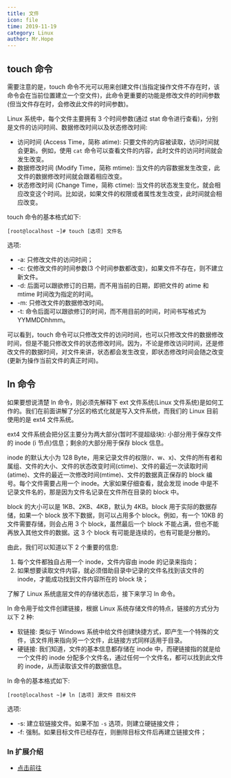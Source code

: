 ```yaml
---
title: 文件
icon: file
time: 2019-11-19
category: Linux
author: Mr.Hope
---
```


## touch 命令

需要注意的是，touch 命令不光可以用来创建文件(当指定操作文件不存在时，该命令会在当前位置建立一个空文件)，此命令更重要的功能是修改文件的时间参数(但当文件存在时，会修改此文件的时间参数)。

Linux 系统中，每个文件主要拥有 3 个时间参数(通过 stat 命令进行查看)，分别是文件的访问时间、数据修改时间以及状态修改时间:

- 访问时间 (Access Time，简称 atime): 只要文件的内容被读取，访问时间就会更新。例如，使用 `cat` 命令可以查看文件的内容，此时文件的访问时间就会发生改变。
- 数据修改时间 (Modify Time，简称 mtime): 当文件的内容数据发生改变，此文件的数据修改时间就会跟着相应改变。
- 状态修改时间 (Change Time，简称 ctime): 当文件的状态发生变化，就会相应改变这个时间。比如说，如果文件的权限或者属性发生改变，此时间就会相应改变。

touch 命令的基本格式如下:

```shell-session
[root@localhost ~]# touch [选项] 文件名
```

选项:

- -a: 只修改文件的访问时间；
- -c: 仅修改文件的时间参数(3 个时间参数都改变)，如果文件不存在，则不建立新文件。
- -d: 后面可以跟欲修订的日期，而不用当前的日期，即把文件的 atime 和 mtime 时间改为指定的时间。
- -m: 只修改文件的数据修改时间。
- -t: 命令后面可以跟欲修订的时间，而不用目前的时间，时间书写格式为 YYMMDDhhmm。

可以看到，touch 命令可以只修改文件的访问时间，也可以只修改文件的数据修改时间，但是不能只修改文件的状态修改时间。因为，不论是修改访问时间，还是修改文件的数据时间，对文件来讲，状态都会发生改变，即状态修改时间会随之改变(更新为操作当前文件的真正时间)。

## ln 命令

如果要想说清楚 ln 命令，则必须先解释下 ext 文件系统(Linux 文件系统)是如何工作的。我们在前面讲解了分区的格式化就是写入文件系统，而我们的 Linux 目前使用的是 ext4 文件系统。

ext4 文件系统会把分区主要分为两大部分(暂时不提超级块): 小部分用于保存文件的 inode (i 节点)信息；剩余的大部分用于保存 block 信息。

inode 的默认大小为 128 Byte，用来记录文件的权限(r、w、x)、文件的所有者和属组、文件的大小、文件的状态改变时间(ctime)、文件的最近一次读取时间(atime)、文件的最近一次修改时间(mtime)、文件的数据真正保存的 block 编号。每个文件需要占用一个 inode。大家如果仔细查看，就会发现 inode 中是不记录文件名的，那是因为文件名记录在文件所在目录的 block 中。

block 的大小可以是 1KB、2KB、4KB，默认为 4KB。block 用于实际的数据存储，如果一个 block 放不下数据，则可以占用多个 block。例如，有一个 10KB 的文件需要存储，则会占用 3 个 block，虽然最后一个 block 不能占满，但也不能再放入其他文件的数据。这 3 个 block 有可能是连续的，也有可能是分散的。

由此，我们可以知道以下 2 个重要的信息:

1. 每个文件都独自占用一个 inode，文件内容由 inode 的记录来指向；
1. 如果想要读取文件内容，就必须借助目录中记录的文件名找到该文件的 inode，才能成功找到文件内容所在的 block 块；

了解了 Linux 系统底层文件的存储状态后，接下来学习 ln 命令。

ln 命令用于给文件创建链接，根据 Linux 系统存储文件的特点，链接的方式分为以下 2 种:

- 软链接: 类似于 Windows 系统中给文件创建快捷方式，即产生一个特殊的文件，该文件用来指向另一个文件，此链接方式同样适用于目录。
- 硬链接: 我们知道，文件的基本信息都存储在 inode 中，而硬链接指的就是给一个文件的 inode 分配多个文件名，通过任何一个文件名，都可以找到此文件的 inode，从而读取该文件的数据信息。

ln 命令的基本格式如下:

```shell-session
[root@localhost ~]# ln [选项] 源文件 目标文件
```

选项:

- -s: 建立软链接文件。如果不加 `-s` 选项，则建立硬链接文件；
- -f: 强制。如果目标文件已经存在，则删除目标文件后再建立链接文件；

### ln 扩展介绍

- [点击前往](ln.md)
